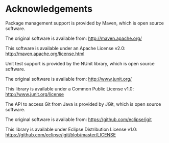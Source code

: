 # Acknowledgements #

Package management support is provided by Maven, which is open
source software.

The original software is available from:
   http://maven.apache.org/

This software is available under an Apache License v2.0:
   http://maven.apache.org/license.html

Unit test support is provided by the NUnit library, which is open 
source software.

The original software is available from:
   http://www.junit.org/

This library is available under a Common Public License v1.0:
   http://www.junit.org/license

The API to access Git from Java is provided by JGit, which is open source software.

The original software is available from:
	https://github.com/eclipse/jgit

This library is available under Eclipse Distribution License v1.0:
	https://github.com/eclipse/jgit/blob/master/LICENSE


